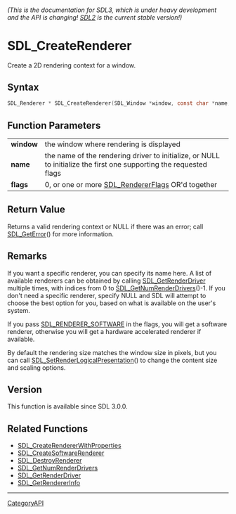 ###### (This is the documentation for SDL3, which is under heavy development and the API is changing! [SDL2](https://wiki.libsdl.org/SDL2/) is the current stable version!)
# SDL_CreateRenderer

Create a 2D rendering context for a window.

## Syntax

```c
SDL_Renderer * SDL_CreateRenderer(SDL_Window *window, const char *name, Uint32 flags);

```

## Function Parameters

|                |                                                                                                                    |
| -------------- | ------------------------------------------------------------------------------------------------------------------ |
| **window**     | the window where rendering is displayed                                                                            |
| **name**       | the name of the rendering driver to initialize, or NULL to initialize the first one supporting the requested flags |
| **flags**      | 0, or one or more [SDL_RendererFlags](SDL_RendererFlags) OR'd together                                             |

## Return Value

Returns a valid rendering context or NULL if there was an error; call
[SDL_GetError](SDL_GetError)() for more information.

## Remarks

If you want a specific renderer, you can specify its name here. A list of
available renderers can be obtained by calling
[SDL_GetRenderDriver](SDL_GetRenderDriver) multiple times, with indices
from 0 to [SDL_GetNumRenderDrivers](SDL_GetNumRenderDrivers)()-1. If you
don't need a specific renderer, specify NULL and SDL will attempt to choose
the best option for you, based on what is available on the user's system.

If you pass [SDL_RENDERER_SOFTWARE](SDL_RENDERER_SOFTWARE) in the flags,
you will get a software renderer, otherwise you will get a hardware
accelerated renderer if available.

By default the rendering size matches the window size in pixels, but you
can call
[SDL_SetRenderLogicalPresentation](SDL_SetRenderLogicalPresentation)() to
change the content size and scaling options.

## Version

This function is available since SDL 3.0.0.

## Related Functions

* [SDL_CreateRendererWithProperties](SDL_CreateRendererWithProperties)
* [SDL_CreateSoftwareRenderer](SDL_CreateSoftwareRenderer)
* [SDL_DestroyRenderer](SDL_DestroyRenderer)
* [SDL_GetNumRenderDrivers](SDL_GetNumRenderDrivers)
* [SDL_GetRenderDriver](SDL_GetRenderDriver)
* [SDL_GetRendererInfo](SDL_GetRendererInfo)

----
[CategoryAPI](CategoryAPI)


